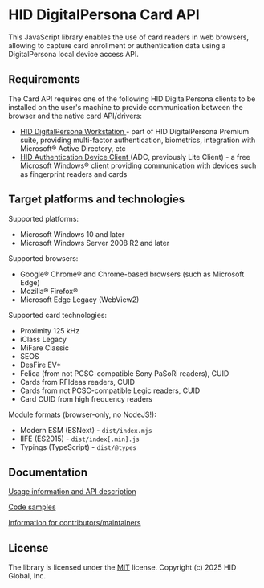 # HID DigitalPersona Card API

This JavaScript library enables the use of card readers in web browsers, allowing to capture card enrollment or authentication data using a DigitalPersona local device access API.

## Requirements

The Card API requires one of the following HID DigitalPersona clients to be installed on the user's machine to provide communication between the browser and the native card API/drivers:
* [HID DigitalPersona Workstation ](https://www.hidglobal.com/product-mix/digitalpersona) - part of HID DigitalPersona Premium suite, providing multi-factor authentication, biometrics, integration with Microsoft® Active Directory, etc
* [HID Authentication Device Client ](https://digitalpersona.hidglobal.com/lite-client/) (ADC, previously Lite Client) - a free Microsoft Windows® client providing communication with devices such as fingerprint readers and cards
<!--- SIS: add Kiosk? --->

## Target platforms and technologies

Supported platforms:

* Microsoft Windows 10 and later
* Microsoft Windows Server 2008 R2 and later

Supported browsers:

* Google® Chrome®  and Chrome-based browsers (such as Microsoft Edge)
* Mozilla® Firefox®
* Microsoft Edge Legacy (WebView2)

Supported card technologies:

* Proximity 125 kHz
* iClass Legacy
* MiFare Classic
* SEOS
* DesFire EV*
* Felica (from not PCSC-compatible Sony PaSoRi readers), CUID
* Cards from RFIdeas readers, CUID
* Cards from not PCSC-compatible Legic readers, CUID
* Card CUID from high frequency readers

Module formats (browser-only, no NodeJS!):

* Modern ESM (ESNext) - `dist/index.mjs`
* IIFE (ES2015) - `dist/index[.min].js`
* Typings (TypeScript) - `dist/@types`

## Documentation

[Usage information and API description](https://github.com/hidglobal/digitalpersona-card/blob/master/docs/usage/index.adoc)

[Code samples](https://github.com/hidglobal/digitalpersona-card/tree/master/samples)

[Information for contributors/maintainers](https://github.com/hidglobal/digitalpersona-card/blob/master/docs/maintain/index.adoc)

## License

The library is licensed under the [MIT](./LICENSE) license. Copyright (c) 2025 HID Global, Inc.

